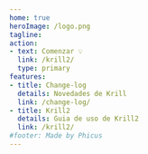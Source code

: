 ```yaml
---
home: true
heroImage: /logo.png
tagline: 
action:
- text: Comenzar 💡
  link: /krill2/
  type: primary
features:
- title: Change-log
  details: Novedades de Krill 
  link: /change-log/
- title: Krill2
  details: Guia de uso de Krill2
  link: /krill2/
#footer: Made by Phicus
---
```

